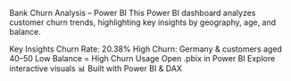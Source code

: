 Bank Churn Analysis – Power BI
This Power BI dashboard analyzes customer churn trends, highlighting key insights by geography, age, and balance.

Key Insights
Churn Rate: 20.38%
High Churn: Germany & customers aged 40–50
Low Balance = High Churn
Usage
Open .pbix in Power BI
Explore interactive visuals
📊 Built with Power BI & DAX
